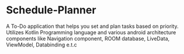 # Schedule-Planner
A To-Do application that helps you set and plan tasks based on priority. Utilizes Kotlin Programming language and various android architecture components like Navigation component, ROOM database, LiveData, ViewModel, Databinding e.t.c
